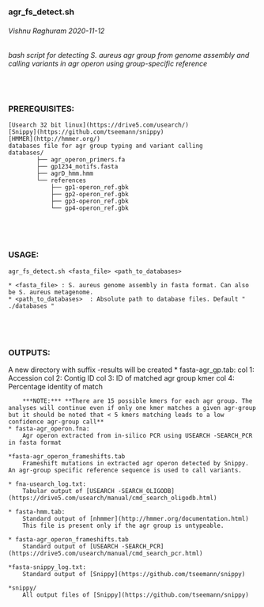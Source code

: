 ### agr_fs_detect.sh 
###### Vishnu Raghuram 2020-11-12 
###### bash script for detecting S. aureus agr group from genome assembly and calling variants in agr operon using group-specific reference
&nbsp;

### PREREQUISITES:
	[Usearch 32 bit linux](https://drive5.com/usearch/)
	[Snippy](https://github.com/tseemann/snippy)
	[HMMER](http://hmmer.org/)
	databases file for agr group typing and variant calling
	databases/
			├── agr_operon_primers.fa
			├── gp1234_motifs.fasta
			├── agrD_hmm.hmm
			└── references
				├── gp1-operon_ref.gbk
				├── gp2-operon_ref.gbk
				├── gp3-operon_ref.gbk
				└── gp4-operon_ref.gbk

			
&nbsp;	
---

### USAGE:
	agr_fs_detect.sh <fasta_file> <path_to_databases>
	
	* <fasta_file> : S. aureus genome assembly in fasta format. Can also be S. aureus metagenome. 
	* <path_to_databases>  : Absolute path to database files. Default " ./databases "
&nbsp;
---

### OUTPUTS:

A new directory with suffix -results will be created
	* fasta-agr_gp.tab: 
		col 1: Accession
		col 2: Contig ID
		col 3: ID of matched agr group kmer
		col 4: Percentage identity of match
		
		***NOTE:*** **There are 15 possible kmers for each agr group. The analyses will continue even if only one kmer matches a given agr-group but it should be noted that < 5 kmers matching leads to a low confidence agr-group call**
	* fasta-agr_operon.fna:
		Agr operon extracted from in-silico PCR using USEARCH -SEARCH_PCR in fasta format
	
	*fasta-agr_operon_frameshifts.tab
		Frameshift mutations in extracted agr operon detected by Snippy. An agr-group specific reference sequence is used to call variants. 
	
	* fna-usearch_log.txt:
		Tabular output of [USEARCH -SEARCH_OLIGODB](https://drive5.com/usearch/manual/cmd_search_oligodb.html)
	
	* fasta-hmm.tab:
		Standard output of [nhmmer](http://hmmer.org/documentation.html)
		This file is present only if the agr group is untypeable. 
	
	* fasta-agr_operon_frameshifts.tab
		Standard output of [USEARCH -SEARCH_PCR](https://drive5.com/usearch/manual/cmd_search_pcr.html)
	
	*fasta-snippy_log.txt:
		Standard output of [Snippy](https://github.com/tseemann/snippy)
		
	*snippy/
		All output files of [Snippy](https://github.com/tseemann/snippy)
